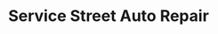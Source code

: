 ---
title: "Service Street Auto Repair"
url: /pearland/service-street-auto-repair/
shop: car repair
---